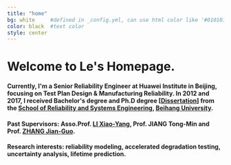 ```yaml
---
title: "home"
bg: white     #defined in _config.yml, can use html color like '#010101'
color: black  #text color
style: center
---
```


<h1>
  <span class="inlineblock"> Welcome to Le's Homepage.</span>
</h1>

#### <i class="fa fa-graduation-cap"></i> Currently, I'm a Senior Reliability Engineer at Huawei Institute in Beijing, focusing on Test Plan Design & Manufacturing Reliability. In 2012 and 2017, I received Bachelor's degree and Ph.D degree [<a href= "llbuaa.github.io/paper/PhD Dissertation：Research on accelerated degradation modeling with mixture uncertainty (In Chinese).pdf">Dissertation</a>] from the [School of Reliability and Systems Engineering](http://rse.buaa.edu.cn/), [Beihang University](http://www.buaa.edu.cn). 

#### <i class="fa fa-users"></i> Past Supervisors: Asso.Prof. [LI Xiao-Yang](http://rse.buaa.edu.cn/teacher/lixiaoyang.html), Prof. JIANG Tong-Min and Prof. [ZHANG Jian-Guo](http://rse.buaa.edu.cn/teacher/zhangjianguo.html).

#### <i class="fa fa-spinner"></i> Research interests: reliability modeling, accelerated degradation testing, uncertainty analysis, lifetime prediction.
